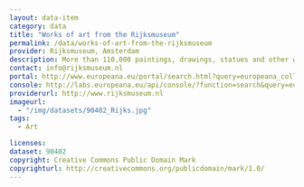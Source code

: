 ```yaml
---
layout: data-item
category: data
title: "Works of art from the Rijksmuseum"
permalink: /data/works-of-art-from-the-rijksmuseum
provider: Rijksmuseum, Amsterdam
description: More than 110,000 paintings, drawings, statues and other works of art. This is the complete Rijksmuseum dataset in Europeana.
contact: info@rijksmuseum.nl
portal: http://www.europeana.eu/portal/search.html?query=europeana_collectionName%3A90402*&rows=12
console: http://labs.europeana.eu/api/console/?function=search&query=europeana_collectionName%3A90402*&rows=12
providerurl: http://www.rijksmuseum.nl
imageurl:
  - "/img/datasets/90402_Rijks.jpg"
tags:
  - Art

licenses:
dataset: 90402
copyright: Creative Commons Public Domain Mark
copyrighturl: http://creativecommons.org/publicdomain/mark/1.0/
---
```

